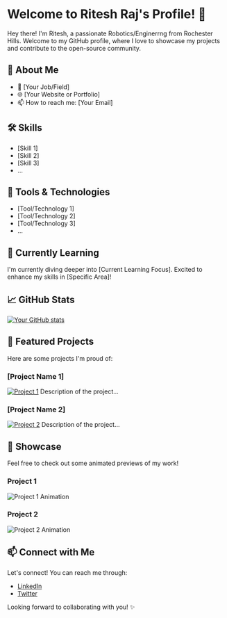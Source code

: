# Welcome to Ritesh Raj's Profile! 👋

Hey there! I'm Ritesh, a passionate Robotics/Enginerrng from Rochester Hills. Welcome to my GitHub profile, where I love to showcase my projects and contribute to the open-source community.

## 🚀 About Me

- 💼 [Your Job/Field]
- 🌐 [Your Website or Portfolio]
- 📫 How to reach me: [Your Email]

## 🛠️ Skills

- [Skill 1]
- [Skill 2]
- [Skill 3]
- ...

## 🔧 Tools & Technologies

- [Tool/Technology 1]
- [Tool/Technology 2]
- [Tool/Technology 3]
- ...

## 🌱 Currently Learning

I'm currently diving deeper into [Current Learning Focus]. Excited to enhance my skills in [Specific Area]!

## 📈 GitHub Stats

[![Your GitHub stats](https://github-readme-stats.vercel.app/api?username=riteshrajas&show_icons=true&hide=contribs,prs)](https://github.com/your-username)

## 🌟 Featured Projects

Here are some projects I'm proud of:

### [Project Name 1]

[![Project 1](https://img.shields.io/badge/-Check%20it%20out-success?style=for-the-badge)](https://github.com/your-username/project-1)
Description of the project...

### [Project Name 2]

[![Project 2](https://img.shields.io/badge/-Check%20it%20out-blue?style=for-the-badge)](https://github.com/your-username/project-2)
Description of the project...

## 🎥 Showcase

Feel free to check out some animated previews of my work!

### Project 1

![Project 1 Animation](https://link-to-animated-gif-for-project-1)

### Project 2

![Project 2 Animation](https://link-to-animated-gif-for-project-2)

## 📫 Connect with Me

Let's connect! You can reach me through:

- [LinkedIn](https://www.linkedin.com/in/your-linkedin-profile)
- [Twitter](https://twitter.com/your-twitter-handle)

Looking forward to collaborating with you! ✨
